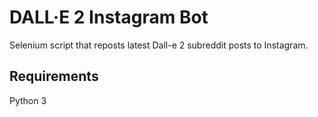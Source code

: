 # DALL·E 2 Instagram Bot

Selenium script that reposts latest Dall-e 2 subreddit posts to Instagram.

## Requirements

Python 3

